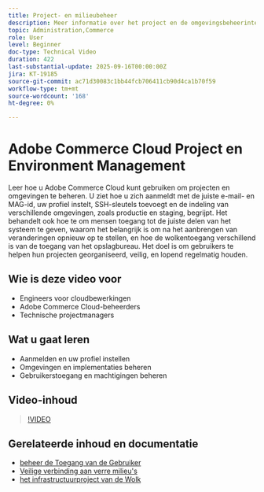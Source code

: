 ```yaml
---
title: Project- en milieubeheer
description: Meer informatie over het project en de omgevingsbeheerinterface van Adobe Commerce Cloud
topic: Administration,Commerce
role: User
level: Beginner
doc-type: Technical Video
duration: 422
last-substantial-update: 2025-09-16T00:00:00Z
jira: KT-19185
source-git-commit: ac71d30083c1bb44fcb706411cb90d4ca1b70f59
workflow-type: tm+mt
source-wordcount: '168'
ht-degree: 0%

---
```



# Adobe Commerce Cloud Project en Environment Management

Leer hoe u Adobe Commerce Cloud kunt gebruiken om projecten en omgevingen te beheren. U ziet hoe u zich aanmeldt met de juiste e-mail- en MAG-id, uw profiel instelt, SSH-sleutels toevoegt en de indeling van verschillende omgevingen, zoals productie en staging, begrijpt. Het behandelt ook hoe te om mensen toegang tot de juiste delen van het systeem te geven, waarom het belangrijk is om na het aanbrengen van veranderingen opnieuw op te stellen, en hoe de wolkentoegang verschillend is van de toegang van het opslagbureau. Het doel is om gebruikers te helpen hun projecten georganiseerd, veilig, en lopend regelmatig houden.

## Wie is deze video voor

* Engineers voor cloudbewerkingen
* Adobe Commerce Cloud-beheerders
* Technische projectmanagers

## Wat u gaat leren

* Aanmelden en uw profiel instellen
* Omgevingen en implementaties beheren
* Gebruikerstoegang en machtigingen beheren

## Video-inhoud

>[!VIDEO](https://video.tv.adobe.com/v/3474960/?learn=on&enablevpops)

## Gerelateerde inhoud en documentatie

* [ beheer de Toegang van de Gebruiker ](https://experienceleague.adobe.com/en/docs/commerce-on-cloud/user-guide/project/user-access)
* [ Veilige verbinding aan verre milieu&#39;s ](https://experienceleague.adobe.com/en/docs/commerce-on-cloud/user-guide/develop/secure-connections)
* [ het infrastructuurproject van de Wolk ](https://experienceleague.adobe.com/en/docs/commerce-on-cloud/user-guide/project/overview)

